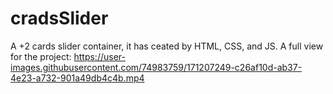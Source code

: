 # cradsSlider
A +2 cards slider container, it has ceated by HTML, CSS, and JS. A full view for the project: https://user-images.githubusercontent.com/74983759/171207249-c26af10d-ab37-4e23-a732-901a49db4c4b.mp4


